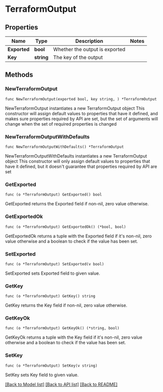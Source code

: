 # TerraformOutput

## Properties

Name | Type | Description | Notes
------------ | ------------- | ------------- | -------------
**Exported** | **bool** | Whether the output is exported | 
**Key** | **string** | The key of the output | 

## Methods

### NewTerraformOutput

`func NewTerraformOutput(exported bool, key string, ) *TerraformOutput`

NewTerraformOutput instantiates a new TerraformOutput object
This constructor will assign default values to properties that have it defined,
and makes sure properties required by API are set, but the set of arguments
will change when the set of required properties is changed

### NewTerraformOutputWithDefaults

`func NewTerraformOutputWithDefaults() *TerraformOutput`

NewTerraformOutputWithDefaults instantiates a new TerraformOutput object
This constructor will only assign default values to properties that have it defined,
but it doesn't guarantee that properties required by API are set

### GetExported

`func (o *TerraformOutput) GetExported() bool`

GetExported returns the Exported field if non-nil, zero value otherwise.

### GetExportedOk

`func (o *TerraformOutput) GetExportedOk() (*bool, bool)`

GetExportedOk returns a tuple with the Exported field if it's non-nil, zero value otherwise
and a boolean to check if the value has been set.

### SetExported

`func (o *TerraformOutput) SetExported(v bool)`

SetExported sets Exported field to given value.


### GetKey

`func (o *TerraformOutput) GetKey() string`

GetKey returns the Key field if non-nil, zero value otherwise.

### GetKeyOk

`func (o *TerraformOutput) GetKeyOk() (*string, bool)`

GetKeyOk returns a tuple with the Key field if it's non-nil, zero value otherwise
and a boolean to check if the value has been set.

### SetKey

`func (o *TerraformOutput) SetKey(v string)`

SetKey sets Key field to given value.



[[Back to Model list]](../README.md#documentation-for-models) [[Back to API list]](../README.md#documentation-for-api-endpoints) [[Back to README]](../README.md)


